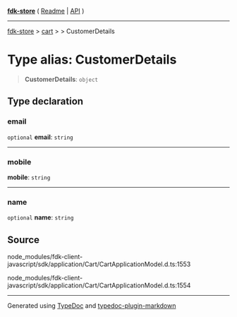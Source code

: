 [**fdk-store**](../../../README.md) ( [Readme](../../../README.md) \| [API](../../../API.md) )

---

[fdk-store](../../../API.md) > [cart](../../README.md) > [<internal>](../README.md) > CustomerDetails

# Type alias: CustomerDetails

> **CustomerDetails**: `object`

## Type declaration

### email

`optional` **email**: `string`

---

### mobile

**mobile**: `string`

---

### name

`optional` **name**: `string`

## Source

node_modules/fdk-client-javascript/sdk/application/Cart/CartApplicationModel.d.ts:1553

node_modules/fdk-client-javascript/sdk/application/Cart/CartApplicationModel.d.ts:1554

---

Generated using [TypeDoc](https://typedoc.org/) and [typedoc-plugin-markdown](https://www.npmjs.com/package/typedoc-plugin-markdown)
